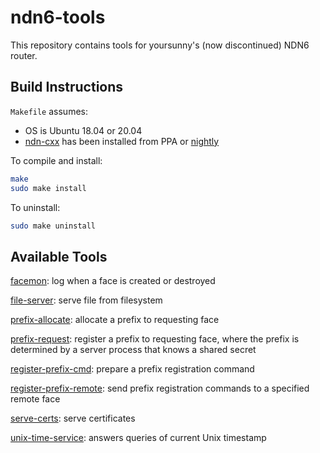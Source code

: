 # ndn6-tools

This repository contains tools for yoursunny's (now discontinued) NDN6 router.

## Build Instructions

`Makefile` assumes:

* OS is Ubuntu 18.04 or 20.04
* [ndn-cxx](https://named-data.net/doc/ndn-cxx/) has been installed from PPA or [nightly](https://nfd-nightly.ndn.today/)

To compile and install:

```bash
make
sudo make install
```

To uninstall:

```bash
sudo make uninstall
```

## Available Tools

[facemon](facemon.md): log when a face is created or destroyed

[file-server](file-server.md): serve file from filesystem

[prefix-allocate](prefix-allocate.md): allocate a prefix to requesting face

[prefix-request](prefix-request.md): register a prefix to requesting face, where the prefix is determined by a server process that knows a shared secret

[register-prefix-cmd](register-prefix-cmd.md): prepare a prefix registration command

[register-prefix-remote](register-prefix-remote.md): send prefix registration commands to a specified remote face

[serve-certs](serve-certs.md): serve certificates

[unix-time-service](unix-time-service.md): answers queries of current Unix timestamp
